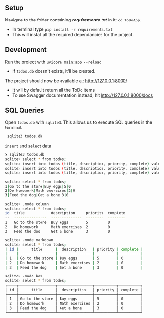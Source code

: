 ## Setup
Navigate to the folder containing ***requirements.txt*** in it: `cd ToDoApp`.
- In terminal type `pip install -r requirements.txt`
- This will install all the required dependancies for the project.

## Development
Run the project with `uvicorn main:app --reload`
- If `todos.db` doesn't exists, it'll be created.

The project should now be available at: http://127.0.0.1:8000/
- It will by default return all the ToDo items
- To use Swagger documentation instead, hit http://127.0.0.1:8000/docs

## SQL Queries
Open `todos.db` with `sqlite3`. This allows us to execute SQL queries in the terminal.
```bash
 sqlite3 todos.db
```

`insert` and `select` data

```bash
❯ sqlite3 todos.db
sqlite> select * from todos;
sqlite> insert into todos (title, description, priority, complete) values ('Go to the store', 'Buy eggs', 5, False);
sqlite> insert into todos (title, description, priority, complete) values ('Do homework', 'Math exercises', 2, False);
sqlite> insert into todos (title, description, priority, complete) values ('Feed the dog', 'Get a bone', 3, False);

sqlite> select * from todos;
1|Go to the store|Buy eggs|5|0
2|Do homework|Math exercises|2|0
3|Feed the dog|Get a bone|3|0

sqlite> .mode column
sqlite> select * from todos;
id  title            description     priority  complete
--  ---------------  --------------  --------  --------
1   Go to the store  Buy eggs        5         0       
2   Do homework      Math exercises  2         0       
3   Feed the dog     Get a bone      3         0       

sqlite> .mode markdown
sqlite> select * from todos;
| id |      title      |  description   | priority | complete |
|----|-----------------|----------------|----------|----------|
| 1  | Go to the store | Buy eggs       | 5        | 0        |
| 2  | Do homework     | Math exercises | 2        | 0        |
| 3  | Feed the dog    | Get a bone     | 3        | 0        |

sqlite> .mode box
sqlite> select * from todos;
┌────┬─────────────────┬────────────────┬──────────┬──────────┐
│ id │      title      │  description   │ priority │ complete │
├────┼─────────────────┼────────────────┼──────────┼──────────┤
│ 1  │ Go to the store │ Buy eggs       │ 5        │ 0        │
│ 2  │ Do homework     │ Math exercises │ 2        │ 0        │
│ 3  │ Feed the dog    │ Get a bone     │ 3        │ 0        │
└────┴─────────────────┴────────────────┴──────────┴──────────┘
```
